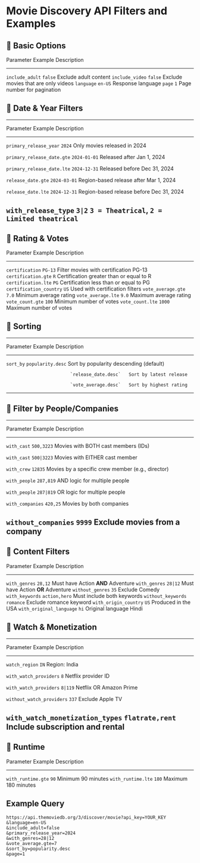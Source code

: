 # Movie Discovery API Filters and Examples

## 🔹 Basic Options

  Parameter         Example   Description
  ----------------- --------- -------------------------------------
  `include_adult`   `false`   Exclude adult content
  `include_video`   `false`   Exclude movies that are only videos
  `language`        `en-US`   Response language
  `page`            `1`       Page number for pagination

## 🔹 Date & Year Filters

  ---------------------------------------------------------------------------
  Parameter                    Example            Description
  ---------------------------- ------------------ ---------------------------
  `primary_release_year`       `2024`             Only movies released in
                                                  2024

  `primary_release_date.gte`   `2024-01-01`       Released after Jan 1, 2024

  `primary_release_date.lte`   `2024-12-31`       Released before Dec 31,
                                                  2024

  `release_date.gte`           `2024-03-01`       Region-based release after
                                                  Mar 1, 2024

  `release_date.lte`           `2024-12-31`       Region-based release before
                                                  Dec 31, 2024

  `with_release_type`          `3|2`              `3 = Theatrical`,
                                                  `2 = Limited theatrical`
  ---------------------------------------------------------------------------

## 🔹 Rating & Votes

  Parameter                 Example   Description
  ------------------------- --------- ------------------------------------------
  `certification`           `PG-13`   Filter movies with certification PG-13
  `certification.gte`       `R`       Certification greater than or equal to R
  `certification.lte`       `PG`      Certification less than or equal to PG
  `certification_country`   `US`      Used with certification filters
  `vote_average.gte`        `7.0`     Minimum average rating
  `vote_average.lte`        `9.0`     Maximum average rating
  `vote_count.gte`          `100`     Minimum number of votes
  `vote_count.lte`          `1000`    Maximum number of votes

## 🔹 Sorting

  ---------------------------------------------------------------------------
  Parameter                 Example               Description
  ------------------------- --------------------- ---------------------------
  `sort_by`                 `popularity.desc`     Sort by popularity
                                                  descending (default)

                            `release_date.desc`   Sort by latest release

                            `vote_average.desc`   Sort by highest rating
  ---------------------------------------------------------------------------

## 🔹 Filter by People/Companies

  ------------------------------------------------------------------------
  Parameter                 Example            Description
  ------------------------- ------------------ ---------------------------
  `with_cast`               `500,3223`         Movies with BOTH cast
                                               members (IDs)

  `with_cast`               `500|3223`         Movies with EITHER cast
                                               member

  `with_crew`               `12835`            Movies by a specific crew
                                               member (e.g., director)

  `with_people`             `287,819`          AND logic for multiple
                                               people

  `with_people`             `287|819`          OR logic for multiple
                                               people

  `with_companies`          `420,25`           Movies by both companies

  `without_companies`       `9999`             Exclude movies from a
                                               company
  ------------------------------------------------------------------------

## 🔹 Content Filters

  Parameter                  Example         Description
  -------------------------- --------------- ------------------------------------
  `with_genres`              `28,12`         Must have Action **AND** Adventure
  `with_genres`              `28|12`         Must have Action **OR** Adventure
  `without_genres`           `35`            Exclude Comedy
  `with_keywords`            `action,hero`   Must include both keywords
  `without_keywords`         `romance`       Exclude romance keyword
  `with_origin_country`      `US`            Produced in the USA
  `with_original_language`   `hi`            Original language Hindi

## 🔹 Watch & Monetization

  --------------------------------------------------------------------------------
  Parameter                         Example            Description
  --------------------------------- ------------------ ---------------------------
  `watch_region`                    `IN`               Region: India

  `with_watch_providers`            `8`                Netflix provider ID

  `with_watch_providers`            `8|119`            Netflix OR Amazon Prime

  `without_watch_providers`         `337`              Exclude Apple TV

  `with_watch_monetization_types`   `flatrate,rent`    Include subscription and
                                                       rental
  --------------------------------------------------------------------------------

## 🔹 Runtime

  Parameter            Example   Description
  -------------------- --------- ---------------------
  `with_runtime.gte`   `90`      Minimum 90 minutes
  `with_runtime.lte`   `180`     Maximum 180 minutes

## Example Query

    https://api.themoviedb.org/3/discover/movie?api_key=YOUR_KEY
    &language=en-US
    &include_adult=false
    &primary_release_year=2024
    &with_genres=28|12
    &vote_average.gte=7
    &sort_by=popularity.desc
    &page=1
